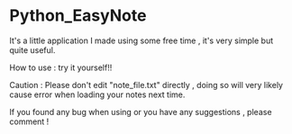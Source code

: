 # Python_EasyNote

It's a little application I made using some free time , it's very simple but quite useful.

How to use :
try it yourself!!

Caution :
Please don't edit "note_file.txt" directly , doing so will very likely cause error when loading your notes next time.

If you found any bug when using or you have any suggestions , please comment !
